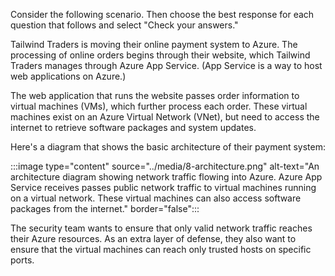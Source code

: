 Consider the following scenario. Then choose the best response for each question that follows and select "Check your answers."

Tailwind Traders is moving their online payment system to Azure. The processing of online orders begins through their website, which Tailwind Traders manages through Azure App Service. (App Service is a way to host web applications on Azure.)

The web application that runs the website passes order information to virtual machines (VMs), which further process each order. These virtual machines exist on an Azure Virtual Network (VNet), but need to access the internet to retrieve software packages and system updates.

Here's a diagram that shows the basic architecture of their payment system:

:::image type="content" source="../media/8-architecture.png" alt-text="An architecture diagram showing network traffic flowing into Azure. Azure App Service receives passes public network traffic to virtual machines running on a virtual network. These virtual machines can also access software packages from the internet." border="false":::

The security team wants to ensure that only valid network traffic reaches their Azure resources. As an extra layer of defense, they also want to ensure that the virtual machines can reach only trusted hosts on specific ports.

